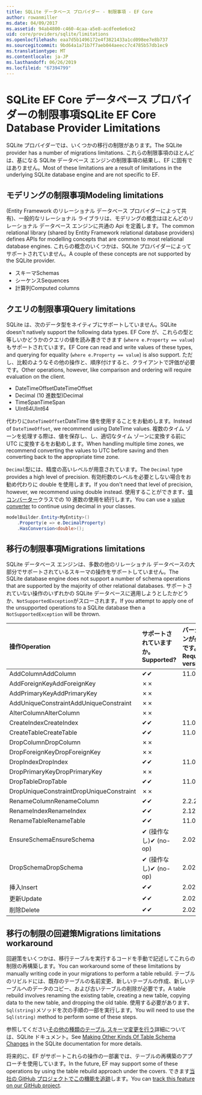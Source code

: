 ```yaml
---
title: SQLite データベース プロバイダー - 制限事項 - EF Core
author: rowanmiller
ms.date: 04/09/2017
ms.assetid: 94ab4800-c460-4caa-a5e8-acdfee6e6ce2
uid: core/providers/sqlite/limitations
ms.openlocfilehash: eaa7d5b1496172e4f3821433a1cd098ee7e8b737
ms.sourcegitcommit: 9bd64a1a71b7f7aeb044aeecc7c4785b57db1ec9
ms.translationtype: MT
ms.contentlocale: ja-JP
ms.lasthandoff: 06/26/2019
ms.locfileid: "67394799"
---
```

# <a name="sqlite-ef-core-database-provider-limitations"></a><span data-ttu-id="bd44d-102">SQLite EF Core データベース プロバイダーの制限事項</span><span class="sxs-lookup"><span data-stu-id="bd44d-102">SQLite EF Core Database Provider Limitations</span></span>

<span data-ttu-id="bd44d-103">SQLite プロバイダーでは、いくつかの移行の制限があります。</span><span class="sxs-lookup"><span data-stu-id="bd44d-103">The SQLite provider has a number of migrations limitations.</span></span> <span data-ttu-id="bd44d-104">これらの制限事項のほとんどは、基になる SQLite データベース エンジンの制限事項の結果し、EF に固有ではありません。</span><span class="sxs-lookup"><span data-stu-id="bd44d-104">Most of these limitations are a result of limitations in the underlying SQLite database engine and are not specific to EF.</span></span>

## <a name="modeling-limitations"></a><span data-ttu-id="bd44d-105">モデリングの制限事項</span><span class="sxs-lookup"><span data-stu-id="bd44d-105">Modeling limitations</span></span>

<span data-ttu-id="bd44d-106">(Entity Framework のリレーショナル データベース プロバイダーによって共有)、一般的なリレーショナル ライブラリは、モデリングの概念はほとんどのリレーショナル データベース エンジンに共通の Api を定義します。</span><span class="sxs-lookup"><span data-stu-id="bd44d-106">The common relational library (shared by Entity Framework relational database providers) defines APIs for modelling concepts that are common to most relational database engines.</span></span> <span data-ttu-id="bd44d-107">これらの概念のいくつかは、SQLite プロバイダーによってサポートされていません。</span><span class="sxs-lookup"><span data-stu-id="bd44d-107">A couple of these concepts are not supported by the SQLite provider.</span></span>

* <span data-ttu-id="bd44d-108">スキーマ</span><span class="sxs-lookup"><span data-stu-id="bd44d-108">Schemas</span></span>
* <span data-ttu-id="bd44d-109">シーケンス</span><span class="sxs-lookup"><span data-stu-id="bd44d-109">Sequences</span></span>
* <span data-ttu-id="bd44d-110">計算列</span><span class="sxs-lookup"><span data-stu-id="bd44d-110">Computed columns</span></span>

## <a name="query-limitations"></a><span data-ttu-id="bd44d-111">クエリの制限事項</span><span class="sxs-lookup"><span data-stu-id="bd44d-111">Query limitations</span></span>

<span data-ttu-id="bd44d-112">SQLite は、次のデータ型をネイティブにサポートしていません。</span><span class="sxs-lookup"><span data-stu-id="bd44d-112">SQLite doesn't natively support the following data types.</span></span> <span data-ttu-id="bd44d-113">EF Core が、これらの型と等しいかどうかのクエリの値を読み書きできます (`where e.Property == value`) もサポートされています。</span><span class="sxs-lookup"><span data-stu-id="bd44d-113">EF Core can read and write values of these types, and querying for equality (`where e.Property == value`) is also support.</span></span> <span data-ttu-id="bd44d-114">ただし、比較のようなその他の操作と、順序付けすると、クライアントで評価が必要です。</span><span class="sxs-lookup"><span data-stu-id="bd44d-114">Other operations, however, like comparison and ordering will require evaluation on the client.</span></span>

* <span data-ttu-id="bd44d-115">DateTimeOffset</span><span class="sxs-lookup"><span data-stu-id="bd44d-115">DateTimeOffset</span></span>
* <span data-ttu-id="bd44d-116">Decimal (10 進数型)</span><span class="sxs-lookup"><span data-stu-id="bd44d-116">Decimal</span></span>
* <span data-ttu-id="bd44d-117">TimeSpan</span><span class="sxs-lookup"><span data-stu-id="bd44d-117">TimeSpan</span></span>
* <span data-ttu-id="bd44d-118">UInt64</span><span class="sxs-lookup"><span data-stu-id="bd44d-118">UInt64</span></span>

<span data-ttu-id="bd44d-119">代わりに`DateTimeOffset`DateTime 値を使用することをお勧めします。</span><span class="sxs-lookup"><span data-stu-id="bd44d-119">Instead of `DateTimeOffset`, we recommend using DateTime values.</span></span> <span data-ttu-id="bd44d-120">複数のタイム ゾーンを処理する際は、値を保存し、し、適切なタイム ゾーンに変換する前に UTC に変換するをお勧めします。</span><span class="sxs-lookup"><span data-stu-id="bd44d-120">When handling multiple time zones, we recommend converting the values to UTC before saving and then converting back to the appropriate time zone.</span></span>

<span data-ttu-id="bd44d-121">`Decimal`型には、精度の高いレベルが用意されています。</span><span class="sxs-lookup"><span data-stu-id="bd44d-121">The `Decimal` type provides a high level of precision.</span></span> <span data-ttu-id="bd44d-122">有効桁数のレベルを必要としない場合をお勧め代わりに double を使用します。</span><span class="sxs-lookup"><span data-stu-id="bd44d-122">If you don't need that level of precision, however, we recommend using double instead.</span></span> <span data-ttu-id="bd44d-123">使用することができます、[値コンバーター](../../modeling/value-conversions.md)クラスでの 10 進数の使用を続行します。</span><span class="sxs-lookup"><span data-stu-id="bd44d-123">You can use a [value converter](../../modeling/value-conversions.md) to continue using decimal in your classes.</span></span>

``` csharp
modelBuilder.Entity<MyEntity>()
    .Property(e => e.DecimalProperty)
    .HasConversion<double>();
```

## <a name="migrations-limitations"></a><span data-ttu-id="bd44d-124">移行の制限事項</span><span class="sxs-lookup"><span data-stu-id="bd44d-124">Migrations limitations</span></span>

<span data-ttu-id="bd44d-125">SQLite データベース エンジンは、多数の他のリレーショナル データベースの大部分でサポートされているスキーマの操作をサポートしていません。</span><span class="sxs-lookup"><span data-stu-id="bd44d-125">The SQLite database engine does not support a number of schema operations that are supported by the majority of other relational databases.</span></span> <span data-ttu-id="bd44d-126">サポートされていない操作のいずれかの SQLite データベースに適用しようとしたかどうか、`NotSupportedException`がスローされます。</span><span class="sxs-lookup"><span data-stu-id="bd44d-126">If you attempt to apply one of the unsupported operations to a SQLite database then a `NotSupportedException` will be thrown.</span></span>

| <span data-ttu-id="bd44d-127">操作</span><span class="sxs-lookup"><span data-stu-id="bd44d-127">Operation</span></span>            | <span data-ttu-id="bd44d-128">サポートされていますか。</span><span class="sxs-lookup"><span data-stu-id="bd44d-128">Supported?</span></span> | <span data-ttu-id="bd44d-129">バージョンが必要です。</span><span class="sxs-lookup"><span data-stu-id="bd44d-129">Requires version</span></span> |
|:---------------------|:-----------|:-----------------|
| <span data-ttu-id="bd44d-130">AddColumn</span><span class="sxs-lookup"><span data-stu-id="bd44d-130">AddColumn</span></span>            | <span data-ttu-id="bd44d-131">✔</span><span class="sxs-lookup"><span data-stu-id="bd44d-131">✔</span></span>          | <span data-ttu-id="bd44d-132">1</span><span class="sxs-lookup"><span data-stu-id="bd44d-132">1.0</span></span>              |
| <span data-ttu-id="bd44d-133">AddForeignKey</span><span class="sxs-lookup"><span data-stu-id="bd44d-133">AddForeignKey</span></span>        | <span data-ttu-id="bd44d-134">✗</span><span class="sxs-lookup"><span data-stu-id="bd44d-134">✗</span></span>          |                  |
| <span data-ttu-id="bd44d-135">AddPrimaryKey</span><span class="sxs-lookup"><span data-stu-id="bd44d-135">AddPrimaryKey</span></span>        | <span data-ttu-id="bd44d-136">✗</span><span class="sxs-lookup"><span data-stu-id="bd44d-136">✗</span></span>          |                  |
| <span data-ttu-id="bd44d-137">AddUniqueConstraint</span><span class="sxs-lookup"><span data-stu-id="bd44d-137">AddUniqueConstraint</span></span>  | <span data-ttu-id="bd44d-138">✗</span><span class="sxs-lookup"><span data-stu-id="bd44d-138">✗</span></span>          |                  |
| <span data-ttu-id="bd44d-139">AlterColumn</span><span class="sxs-lookup"><span data-stu-id="bd44d-139">AlterColumn</span></span>          | <span data-ttu-id="bd44d-140">✗</span><span class="sxs-lookup"><span data-stu-id="bd44d-140">✗</span></span>          |                  |
| <span data-ttu-id="bd44d-141">CreateIndex</span><span class="sxs-lookup"><span data-stu-id="bd44d-141">CreateIndex</span></span>          | <span data-ttu-id="bd44d-142">✔</span><span class="sxs-lookup"><span data-stu-id="bd44d-142">✔</span></span>          | <span data-ttu-id="bd44d-143">1</span><span class="sxs-lookup"><span data-stu-id="bd44d-143">1.0</span></span>              |
| <span data-ttu-id="bd44d-144">CreateTable</span><span class="sxs-lookup"><span data-stu-id="bd44d-144">CreateTable</span></span>          | <span data-ttu-id="bd44d-145">✔</span><span class="sxs-lookup"><span data-stu-id="bd44d-145">✔</span></span>          | <span data-ttu-id="bd44d-146">1</span><span class="sxs-lookup"><span data-stu-id="bd44d-146">1.0</span></span>              |
| <span data-ttu-id="bd44d-147">DropColumn</span><span class="sxs-lookup"><span data-stu-id="bd44d-147">DropColumn</span></span>           | <span data-ttu-id="bd44d-148">✗</span><span class="sxs-lookup"><span data-stu-id="bd44d-148">✗</span></span>          |                  |
| <span data-ttu-id="bd44d-149">DropForeignKey</span><span class="sxs-lookup"><span data-stu-id="bd44d-149">DropForeignKey</span></span>       | <span data-ttu-id="bd44d-150">✗</span><span class="sxs-lookup"><span data-stu-id="bd44d-150">✗</span></span>          |                  |
| <span data-ttu-id="bd44d-151">DropIndex</span><span class="sxs-lookup"><span data-stu-id="bd44d-151">DropIndex</span></span>            | <span data-ttu-id="bd44d-152">✔</span><span class="sxs-lookup"><span data-stu-id="bd44d-152">✔</span></span>          | <span data-ttu-id="bd44d-153">1</span><span class="sxs-lookup"><span data-stu-id="bd44d-153">1.0</span></span>              |
| <span data-ttu-id="bd44d-154">DropPrimaryKey</span><span class="sxs-lookup"><span data-stu-id="bd44d-154">DropPrimaryKey</span></span>       | <span data-ttu-id="bd44d-155">✗</span><span class="sxs-lookup"><span data-stu-id="bd44d-155">✗</span></span>          |                  |
| <span data-ttu-id="bd44d-156">DropTable</span><span class="sxs-lookup"><span data-stu-id="bd44d-156">DropTable</span></span>            | <span data-ttu-id="bd44d-157">✔</span><span class="sxs-lookup"><span data-stu-id="bd44d-157">✔</span></span>          | <span data-ttu-id="bd44d-158">1</span><span class="sxs-lookup"><span data-stu-id="bd44d-158">1.0</span></span>              |
| <span data-ttu-id="bd44d-159">DropUniqueConstraint</span><span class="sxs-lookup"><span data-stu-id="bd44d-159">DropUniqueConstraint</span></span> | <span data-ttu-id="bd44d-160">✗</span><span class="sxs-lookup"><span data-stu-id="bd44d-160">✗</span></span>          |                  |
| <span data-ttu-id="bd44d-161">RenameColumn</span><span class="sxs-lookup"><span data-stu-id="bd44d-161">RenameColumn</span></span>         | <span data-ttu-id="bd44d-162">✔</span><span class="sxs-lookup"><span data-stu-id="bd44d-162">✔</span></span>          | <span data-ttu-id="bd44d-163">2.2.2</span><span class="sxs-lookup"><span data-stu-id="bd44d-163">2.2.2</span></span>            |
| <span data-ttu-id="bd44d-164">RenameIndex</span><span class="sxs-lookup"><span data-stu-id="bd44d-164">RenameIndex</span></span>          | <span data-ttu-id="bd44d-165">✔</span><span class="sxs-lookup"><span data-stu-id="bd44d-165">✔</span></span>          | <span data-ttu-id="bd44d-166">2.1</span><span class="sxs-lookup"><span data-stu-id="bd44d-166">2.1</span></span>              |
| <span data-ttu-id="bd44d-167">RenameTable</span><span class="sxs-lookup"><span data-stu-id="bd44d-167">RenameTable</span></span>          | <span data-ttu-id="bd44d-168">✔</span><span class="sxs-lookup"><span data-stu-id="bd44d-168">✔</span></span>          | <span data-ttu-id="bd44d-169">1</span><span class="sxs-lookup"><span data-stu-id="bd44d-169">1.0</span></span>              |
| <span data-ttu-id="bd44d-170">EnsureSchema</span><span class="sxs-lookup"><span data-stu-id="bd44d-170">EnsureSchema</span></span>         | <span data-ttu-id="bd44d-171">✔ (操作なし)</span><span class="sxs-lookup"><span data-stu-id="bd44d-171">✔ (no-op)</span></span>  | <span data-ttu-id="bd44d-172">2.0</span><span class="sxs-lookup"><span data-stu-id="bd44d-172">2.0</span></span>              |
| <span data-ttu-id="bd44d-173">DropSchema</span><span class="sxs-lookup"><span data-stu-id="bd44d-173">DropSchema</span></span>           | <span data-ttu-id="bd44d-174">✔ (操作なし)</span><span class="sxs-lookup"><span data-stu-id="bd44d-174">✔ (no-op)</span></span>  | <span data-ttu-id="bd44d-175">2.0</span><span class="sxs-lookup"><span data-stu-id="bd44d-175">2.0</span></span>              |
| <span data-ttu-id="bd44d-176">挿入</span><span class="sxs-lookup"><span data-stu-id="bd44d-176">Insert</span></span>               | <span data-ttu-id="bd44d-177">✔</span><span class="sxs-lookup"><span data-stu-id="bd44d-177">✔</span></span>          | <span data-ttu-id="bd44d-178">2.0</span><span class="sxs-lookup"><span data-stu-id="bd44d-178">2.0</span></span>              |
| <span data-ttu-id="bd44d-179">更新</span><span class="sxs-lookup"><span data-stu-id="bd44d-179">Update</span></span>               | <span data-ttu-id="bd44d-180">✔</span><span class="sxs-lookup"><span data-stu-id="bd44d-180">✔</span></span>          | <span data-ttu-id="bd44d-181">2.0</span><span class="sxs-lookup"><span data-stu-id="bd44d-181">2.0</span></span>              |
| <span data-ttu-id="bd44d-182">削除</span><span class="sxs-lookup"><span data-stu-id="bd44d-182">Delete</span></span>               | <span data-ttu-id="bd44d-183">✔</span><span class="sxs-lookup"><span data-stu-id="bd44d-183">✔</span></span>          | <span data-ttu-id="bd44d-184">2.0</span><span class="sxs-lookup"><span data-stu-id="bd44d-184">2.0</span></span>              |

## <a name="migrations-limitations-workaround"></a><span data-ttu-id="bd44d-185">移行の制限の回避策</span><span class="sxs-lookup"><span data-stu-id="bd44d-185">Migrations limitations workaround</span></span>

<span data-ttu-id="bd44d-186">回避策をいくつかは、移行テーブルを実行するコードを手動で記述してこれらの制限の再構築します。</span><span class="sxs-lookup"><span data-stu-id="bd44d-186">You can workaround some of these limitations by manually writing code in your migrations to perform a table rebuild.</span></span> <span data-ttu-id="bd44d-187">テーブルのリビルドには、既存のテーブルの名前変更、新しいテーブルの作成、新しいテーブルへのデータのコピー、および古いテーブルの削除が必要です。</span><span class="sxs-lookup"><span data-stu-id="bd44d-187">A table rebuild involves renaming the existing table, creating a new table, copying data to the new table, and dropping the old table.</span></span> <span data-ttu-id="bd44d-188">使用する必要があります、`Sql(string)`メソッドを次の手順の一部を実行します。</span><span class="sxs-lookup"><span data-stu-id="bd44d-188">You will need to use the `Sql(string)` method to perform some of these steps.</span></span>

<span data-ttu-id="bd44d-189">参照してください[その他の種類のテーブル スキーマ変更を行う](http://sqlite.org/lang_altertable.html#otheralter)詳細については、SQLite ドキュメント。</span><span class="sxs-lookup"><span data-stu-id="bd44d-189">See [Making Other Kinds Of Table Schema Changes](http://sqlite.org/lang_altertable.html#otheralter) in the SQLite documentation for more details.</span></span>

<span data-ttu-id="bd44d-190">将来的に、EF がサポートこれらの操作の一部裏では、テーブルの再構築のアプローチを使用しています。</span><span class="sxs-lookup"><span data-stu-id="bd44d-190">In the future, EF may support some of these operations by using the table rebuild approach under the covers.</span></span> <span data-ttu-id="bd44d-191">できます[当社の GitHub プロジェクトでこの機能を追跡](https://github.com/aspnet/EntityFrameworkCore/issues/329)します。</span><span class="sxs-lookup"><span data-stu-id="bd44d-191">You can [track this feature on our GitHub project](https://github.com/aspnet/EntityFrameworkCore/issues/329).</span></span>
